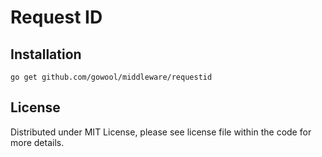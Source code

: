 # Request ID

## Installation

```shell
go get github.com/gowool/middleware/requestid
```

## License

Distributed under MIT License, please see license file within the code for more details.
